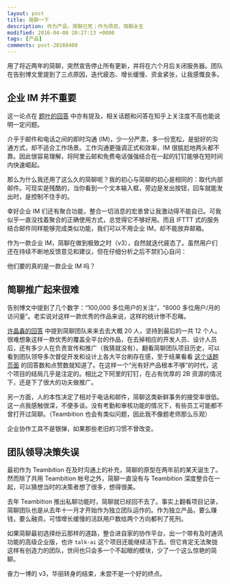 ```yaml
---
layout: post
title: 简聊一下
description: 作为产品，简聊已死；作为项目，简聊永生
modified: 2016-04-08 20:27:13 +0800
tags: [产品]
comments: post-20160408
---
```


用了将近两年的简聊，突然宣告停止所有更新，并将在六个月后关闭服务器。团队在告别博文里提到了三点原因，迭代疲态、增长缓慢、资金紧张，让我感慨良多。

## 企业 IM 并不重要

这一论点在 [题叶的回答](https://www.zhihu.com/question/41938991/answer/93093103) 中亦有提及，相关话题和问答在知乎上关注度不高也能说明一定问题。

介乎于邮件和电话之间的即时沟通 (IM)，少一分严肃，多一份宽松，是挺好的沟通方式，却不适合工作场景。工作沟通更强调正式和效率，IM 很尴尬地两头都不靠。因此很容易理解，将阿里云邮和免费电话强强结合在一起的钉钉能够在短时间内快速崛起。

那么为什么我还用了这么久的简聊呢？我的初心与简聊的初心是相同的：取代内部邮件。可现实是残酷的，当你看到一个文本输入框，旁边是发出按钮，回车就能发出时，是控制不住手的。

幸好企业 IM 们还有聚合功能，整合一切消息的宏景曾让我激动得不能自已。可我似乎一直没找着聚合的正确使用方式，总觉得它不够好用。而且 IFTTT 式的服务结合邮件同样能够完成类似功能，我们可以不用企业 IM，却不能放弃邮箱。

作为一款企业 IM，简聊在做到极致之时（v3），自然就迭代疲态了。虽然用户们还在持续不断地反馈意见和建议，但在仔细分析之后不禁扪心自问：

他们要的真的是一款企业 IM 吗？

## 简聊推广起来很难

告别博文中提到了几个数字：“100,000 多位用户的关注”，“8000 多位用户/月的访问量”。老实说对这样一款优秀的作品来说，这样的统计惨不忍睹。

[许晶鑫的回答](https://www.zhihu.com/question/41938991/answer/93205542) 中提到简聊团队来来去去大概 20 人，坚持到最后的一共 12 个人。很难想象这样一款优秀的覆盖全平台的作品，在去掉相应的开发人员、设计人员后，还有多少人在负责宣传和推广（我猜就没有）。翻看简聊团队项目历史，可以看到团队领导多次督促开发和设计上各大平台刷存在感，至于结果看看 [这个话题页面](https://www.zhihu.com/topic/20013821)  的回答数和点赞数就知道了。在这样一个“光有好产品根本不够”的时代，这个项目的结局几乎是注定的。相比之下阿里的钉钉，在占有优厚的 2B 资源的情况下，还是下了很大的功夫做推广。

另一方面，人的本性决定了相对于电话和邮件，简聊这类新鲜事务的接受率很低。这一点我感触很深，不便多谈。没有考勤和审核功能的情况下，有些员工可能都不曾打开过简聊。（Teambition 也会有类似问题，因此我不像题老师那么乐观）

企业协作工具不是银弹，如果那些老旧的习惯不曾改变。

## 团队领导决策失误

最初作为 Teambition 在及时沟通上的补充，简聊的原型在两年前的某天诞生了。然而除了共用 Teambition 帐号之外，简聊一直没有与 Teambition 深度整合在一起，可以猜想当时的决策者想了很多，想得很美。

去年 Teambition 推出私聊功能时，简聊就已经回不去了。事实上翻看项目记录，简聊团队也是从去年十一月才开始作为独立团队运作的。作为独立产品，要么赚钱，要么融资。可惜增长缓慢的活跃用户数给两个方向都判了死刑。

如果简聊最初选择纷云那样的道路，整合进自家的协作平台，出一个带有及时通讯功能的高级企业版，也许 `talk-ai` 这个项目还能继续活下去。但它肯定无法聚拢这样有创造力的团队，世间也只会多一个不起眼的模块，少了一个这么惊艳的简聊。

奋力一博的 v3，华丽转身的结束，未尝不是一个好的终点。
